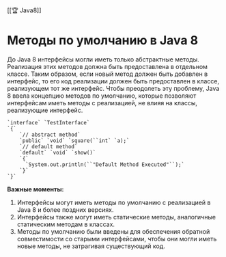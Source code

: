[[🏆 Java8]]


# Методы по умолчанию в Java 8

До Java 8 интерфейсы могли иметь только абстрактные методы. Реализация этих методов должна быть предоставлена ​​в отдельном классе. Таким образом, если новый метод должен быть добавлен в интерфейс, то его код реализации должен быть предоставлен в классе, реализующем тот же интерфейс. Чтобы преодолеть эту проблему, Java 8 ввела концепцию методов по умолчанию, которые позволяют интерфейсам иметь методы с реализацией, не влияя на классы, реализующие интерфейс.

```
`interface` `TestInterface`
`{`
    `// abstract method`
    `public` `void` `square(``int` `a);`
    `// default method`
    `default` `void` `show()`
    `{`
      `System.out.println(``"Default Method Executed"``);`
    `}`
`}`
```

**Важные моменты:**

1. Интерфейсы могут иметь методы по умолчанию с реализацией в Java 8 и более поздних версиях.
2. Интерфейсы также могут иметь статические методы, аналогичные статическим методам в классах.
3. Методы по умолчанию были введены для обеспечения обратной совместимости со старыми интерфейсами, чтобы они могли иметь новые методы, не затрагивая существующий код.